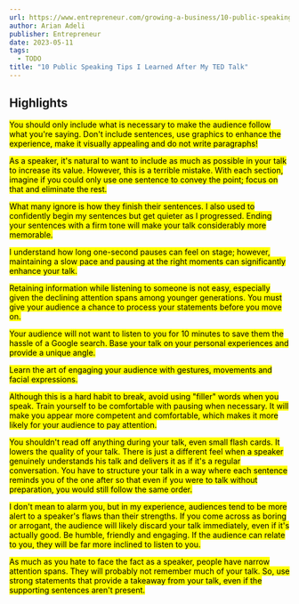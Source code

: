 ```yaml
---
url: https://www.entrepreneur.com/growing-a-business/10-public-speaking-hacks-i-learned-from-my-ted-talk/450960
author: Arian Adeli
publisher: Entrepreneur
date: 2023-05-11
tags:
  - TODO
title: "10 Public Speaking Tips I Learned After My TED Talk"
---
```


## Highlights
<mark>You should only include what is necessary to make the audience follow what you're saying. Don't include sentences, use graphics to enhance the experience, make it visually appealing and do not write paragraphs!</mark>

<mark>As a speaker, it's natural to want to include as much as possible in your talk to increase its value. However, this is a terrible mistake. With each section, imagine if you could only use one sentence to convey the point; focus on that and eliminate the rest.</mark>

<mark>What many ignore is how they finish their sentences. I also used to confidently begin my sentences but get quieter as I progressed. Ending your sentences with a firm tone will make your talk considerably more memorable.</mark>

<mark>I understand how long one-second pauses can feel on stage; however, maintaining a slow pace and pausing at the right moments can significantly enhance your talk.</mark>

<mark>Retaining information while listening to someone is not easy, especially given the declining attention spans among younger generations. You must give your audience a chance to process your statements before you move on.</mark>

<mark>Your audience will not want to listen to you for 10 minutes to save them the hassle of a Google search. Base your talk on your personal experiences and provide a unique angle.</mark>

<mark>Learn the art of engaging your audience with gestures, movements and facial expressions.</mark>

<mark>Although this is a hard habit to break, avoid using "filler" words when you speak. Train yourself to be comfortable with pausing when necessary. It will make you appear more competent and comfortable, which makes it more likely for your audience to pay attention.</mark>

<mark>You shouldn't read off anything during your talk, even small flash cards. It lowers the quality of your talk. There is just a different feel when a speaker genuinely understands his talk and delivers it as if it's a regular conversation. You have to structure your talk in a way where each sentence reminds you of the one after so that even if you were to talk without preparation, you would still follow the same order.</mark>

<mark>I don't mean to alarm you, but in my experience, audiences tend to be more alert to a speaker's flaws than their strengths. If you come across as boring or arrogant, the audience will likely discard your talk immediately, even if it's actually good. Be humble, friendly and engaging. If the audience can relate to you, they will be far more inclined to listen to you.</mark>

<mark>As much as you hate to face the fact as a speaker, people have narrow attention spans. They will probably not remember much of your talk. So, use strong statements that provide a takeaway from your talk, even if the supporting sentences aren't present.</mark>

